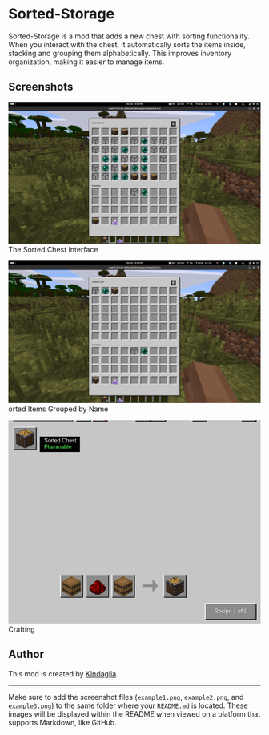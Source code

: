 # Sorted-Storage

Sorted-Storage is a mod that adds a new chest with sorting functionality. When you interact with the chest, it automatically sorts the items inside, stacking and grouping them alphabetically. This improves inventory organization, making it easier to manage items.

## Screenshots
![Example 1](example2.png)
The Sorted Chest Interface

![Example 2](example1.png)
orted Items Grouped by Name

![Example 3](example3.png)
Crafting

## Author

This mod is created by [Kindaglia](https://github.com/Kindaglia).

---

Make sure to add the screenshot files (`example1.png`, `example2.png`, and `example3.png`) to the same folder where your `README.md` is located. These images will be displayed within the README when viewed on a platform that supports Markdown, like GitHub.